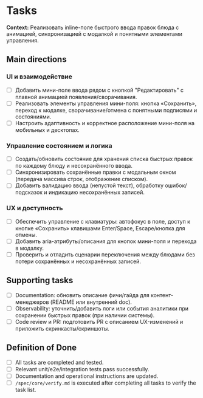 # Tasks

**Context:** Реализовать inline-поле быстрого ввода правок блюда с анимацией, синхронизацией с модалкой и понятными элементами управления.

## Main directions

### UI и взаимодействие

- [ ] Добавить мини-поле ввода рядом с кнопкой "Редактировать" с плавной анимацией появления/сворачивания.
- [ ] Реализовать элементы управления мини-поля: кнопка «Сохранить», переход к модалке, сворачивание/отмена с понятными подписями и состояниями.
- [ ] Настроить адаптивность и корректное расположение мини-поля на мобильных и десктопах.

### Управление состоянием и логика

- [ ] Создать/обновить состояние для хранения списка быстрых правок по каждому блюду и несохранённого ввода.
- [ ] Синхронизировать сохранённые правки с модальным окном (передача массива строк, отображение списком).
- [ ] Добавить валидацию ввода (непустой текст), обработку ошибок/подсказок и индикацию несохранённых записей.

### UX и доступность

- [ ] Обеспечить управление с клавиатуры: автофокус в поле, доступ к кнопке «Сохранить» клавишами Enter/Space, Escape/кнопка для отмены.
- [ ] Добавить aria-атрибуты/описания для кнопок мини-поля и перехода в модалку.
- [ ] Проверить и отладить сценарии переключения между блюдами без потери сохранённых и несохранённых записей.

## Supporting tasks

- [ ] Documentation: обновить описание фичи/гайда для контент-менеджеров (README или внутренний doc).
- [ ] Observability: уточнить/добавить логи или события аналитики при сохранении быстрых правок (при наличии системы).
- [ ] Code review и PR: подготовить PR с описанием UX-изменений и приложить скринкасты/скриншоты.

## Definition of Done

- [ ] All tasks are completed and tested.
- [ ] Relevant unit/e2e/integration tests pass successfully.
- [ ] Documentation and operational instructions are updated.
- [ ] `/spec/core/verify.md` is executed after completing all tasks to verify the task list.
